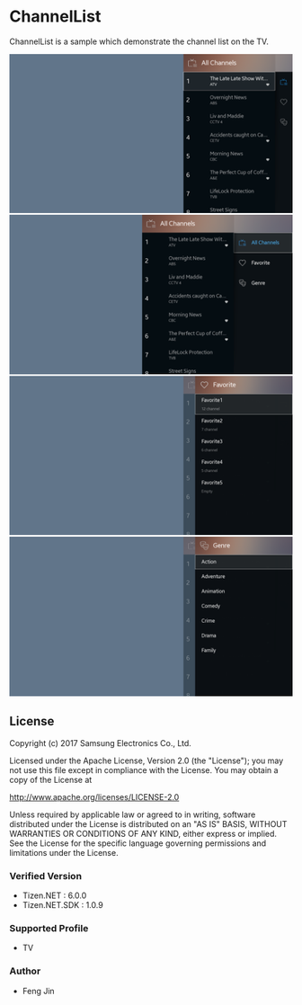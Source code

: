 # ChannelList
ChannelList is a sample which demonstrate the channel list on the TV.

![MainPage](./Screenshots/channelMain.png)
![AllChannels](./Screenshots/allChannels.png)
![Favorite](./Screenshots/favorite.png)
![Genre](./Screenshots/genre.png)


## License
Copyright (c) 2017 Samsung Electronics Co., Ltd.

Licensed under the Apache License, Version 2.0 (the "License");
you may not use this file except in compliance with the License.
You may obtain a copy of the License at

http://www.apache.org/licenses/LICENSE-2.0

Unless required by applicable law or agreed to in writing, software
distributed under the License is distributed on an "AS IS" BASIS,
WITHOUT WARRANTIES OR CONDITIONS OF ANY KIND, either express or implied.
See the License for the specific language governing permissions and
limitations under the License.

### Verified Version
* Tizen.NET : 6.0.0
* Tizen.NET.SDK : 1.0.9


### Supported Profile
* TV

### Author
* Feng Jin
